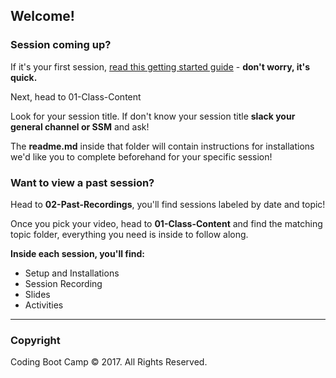 ## Welcome!

### Session coming up?

If it's your first session, [read this getting started guide](gettingStarted.md) - __don't worry, it's quick.__

Next, head to 01-Class-Content

Look for your session title. If don't know your session title __slack your general channel or SSM__ and ask!

The __readme.md__ inside that folder will contain instructions for installations we'd like you to complete beforehand for your specific session!

### Want to view a past session?

Head to __02-Past-Recordings__, you'll find sessions labeled by date and topic!

Once you pick your video, head to __01-Class-Content__ and find the matching topic folder, everything you need is inside to follow along.

__Inside each session, you'll find:__
 
 * Setup and Installations
 * Session Recording
 * Slides
 * Activities

- - -

### Copyright

Coding Boot Camp © 2017. All Rights Reserved.
